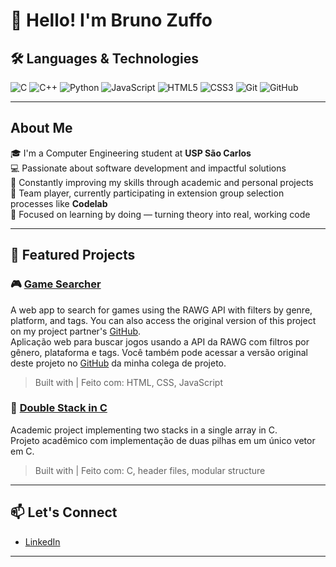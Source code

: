 # 👋 Hello! I'm Bruno Zuffo

## 🛠️ Languages & Technologies

![C](https://img.shields.io/badge/-C-00599C?logo=c&logoColor=white)
![C++](https://img.shields.io/badge/-C++-00599C?logo=c%2B%2B&logoColor=white)
![Python](https://img.shields.io/badge/-Python-3776AB?logo=python&logoColor=white)
![JavaScript](https://img.shields.io/badge/-JavaScript-F7DF1E?logo=javascript&logoColor=000)
![HTML5](https://img.shields.io/badge/-HTML5-E34F26?logo=html5&logoColor=white)
![CSS3](https://img.shields.io/badge/-CSS3-1572B6?logo=css3&logoColor=white)
![Git](https://img.shields.io/badge/-Git-F05032?logo=git&logoColor=white)
![GitHub](https://img.shields.io/badge/-GitHub-181717?logo=github&logoColor=white)

---

## About Me

🎓 I'm a Computer Engineering student at **USP São Carlos**  
💻 Passionate about software development and impactful solutions  
🌱 Constantly improving my skills through academic and personal projects  
🤝 Team player, currently participating in extension group selection processes like **Codelab**  
🚀 Focused on learning by doing — turning theory into real, working code  

---

## 📌 Featured Projects

### 🎮 [Game Searcher](https://github.com/BrunoZuffo/Game-Searcher)
A web app to search for games using the RAWG API with filters by genre, platform, and tags. You can also access the original version of this project on my project partner's [GitHub](https://github.com/CLQueirozz/Codelab).   
Aplicação web para buscar jogos usando a API da RAWG com filtros por gênero, plataforma e tags. Você também pode acessar a versão original deste projeto no [GitHub](https://github.com/CLQueirozz/Codelab) da minha colega de projeto.  
> Built with | Feito com: HTML, CSS, JavaScript

### 🧩 [Double Stack in C](https://github.com/BrunoZuffo/Double-Stack)
Academic project implementing two stacks in a single array in C.  
Projeto acadêmico com implementação de duas pilhas em um único vetor em C.  
> Built with | Feito com: C, header files, modular structure

---

## 📫 Let's Connect

- [LinkedIn](https://www.linkedin.com/in/bruno-zuffo-10088b216)

---
